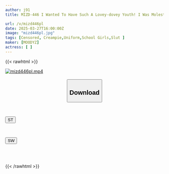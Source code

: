```yaml
---
author: j91
title: MIZD-446 I Wanted To Have Such A Lovey-dovey Youth! I Was Molested By A Super Sexy And Cute Schoolgirl In Uniform Over And Over Again. Best Of Me

url: /v/mizd446pl
date: 2025-03-27T16:00:00Z
image: "mizd446pl.jpg"
tags: [Censored, Creampie,Uniform,School Girls,Slut	]
maker: [MOODYZ]
actress: [ ]
---
```



{{< rawhtml >}}

<div class="video" data-videoid="WZaj73BXRDhbBlZ">
    <a href="javascript:;">
        <img src="/v/mizd446pl/mizd446pl.jpg" width="WIDTH" height="HEIGHT" alt="mizd446pl.mp4" loading="lazy">
    </a>
</div>

<script type="text/javascript" src="https://j91.asia/asset/on-demand-st.js"></script>

<br>
  <link rel="stylesheet" href="https://j91.asia/asset/bs5.css">
  
  <center>
  <button class="btn btn-primary" type="button" data-bs-toggle="collapse" data-bs-target=".multi-collapse" aria-expanded="false" aria-controls="multiCollapseExample1 multiCollapseExample2"><h2>Download</h2></button></center>
</p>
<div class="row">
  <div class="col">
    <div class="collapse multi-collapse" id="multiCollapseExample1">
      <div class="card card-body">
	      	      <br>
<div class="buttons">  
<p><a href="/v/mizd446pl/st.html" target="_blank"><button class="btn-hover color-3"><i class="fa fa-download"></i> ST</button></a></p></div>
    </div>
  </div>
</div>
  <div class="col">
    <div class="collapse multi-collapse" id="multiCollapseExample2">
      <div class="card card-body">
	      <br>
<div class="buttons">
<p><a href="/v/mizd446pl/sw.html" target="_blank"><button class="btn-hover color-2"><i class="fa fa-download"></i> SW</button></a></p></div>
<br><br>
      </div>
    </div>
  </div>
</div>

{{< /rawhtml >}}